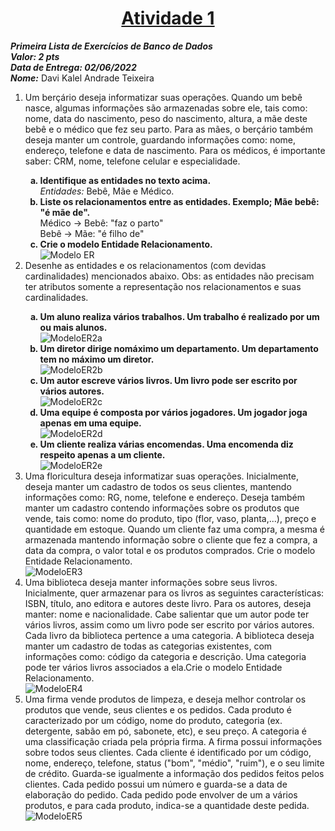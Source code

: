 <h1 align="center"><u> Atividade 1 </u></h1>

***Primeira Lista de Exercícios de Banco de Dados***\
***Valor: 2 pts***\
***Data de Entrega: 02/06/2022***\
***Nome:*** Davi Kalel Andrade Teixeira 

<ol>
    <li>Um berçário deseja informatizar suas operações. Quando um bebê nasce, algumas informações são armazenadas sobre ele, tais como: nome, data do nascimento, peso do nascimento, altura, a mãe deste bebê e o médico que fez seu parto. Para as mães, o berçário também deseja manter um controle, guardando informações como: nome, endereço, telefone e data de nascimento. Para os médicos, é importante saber: CRM, nome, telefone celular e especialidade.
    </li>
    <ol type="a">
        <b><li>
            Identifique as entidades no texto acima.
        </li></b>
        <i>Entidades:</i> Bebê, Mãe e Médico. <br>
        <b><li>
            Liste os relacionamentos entre as entidades. Exemplo; Mãe bebê: "é mãe de".
        </li></b>
        Médico -> Bebê: "faz o parto" <br>Bebê -> Mãe: "é filho de"
        <b><li>
            Crie o modelo Entidade Relacionamento.
        </li></b>
        <img alt="Modelo ER" src="ModeloER1.png"></img>
    </ol>
    <li>
        Desenhe as entidades e os relacionamentos (com devidas cardinalidades) mencionados abaixo. Obs: as entidades não precisam ter atributos somente a representação nos relacionamentos e suas cardinalidades.
    </li>
    <ol type="a">
        <b><li>
            Um aluno realiza vários trabalhos. Um trabalho é realizado por um ou mais alunos.
        </li></b>
        <img alt="ModeloER2a" src="Images/ModeloER2a.png">
        <b><li>
            Um diretor dirige nomáximo um departamento. Um departamento tem no máximo um diretor.
        </li></b>
        <img alt="ModeloER2b" src="Images/ModeloER2b.png">
        <b><li>
            Um  autor escreve vários livros. Um livro pode ser escrito por vários autores.
        </li></b>
        <img alt="ModeloER2c" src="Images/ModeloER2c.png">
        <b><li>
        Uma equipe é composta por vários jogadores. Um jogador joga apenas em uma equipe.
        </li></b>
        <img alt="ModeloER2d" src="Images/ModeloER2d.png">
        <b><li>
        Um cliente realiza várias encomendas. Uma encomenda diz respeito apenas a um cliente.
        </li></b>
        <img alt="ModeloER2e" src="Images/ModeloER2e.png">
    </ol>
    <li>Uma floricultura deseja informatizar suas operações. Inicialmente, deseja manter um cadastro de todos os seus clientes, mantendo informações como: RG, nome, telefone e endereço. Deseja também manter um cadastro contendo informações sobre os produtos que vende, tais como: nome do produto, tipo (flor, vaso, planta,...), preço e quantidade em estoque. Quando um cliente faz uma compra, a mesma é armazenada mantendo informação sobre o cliente que fez a compra, a data da compra, o valor total e os produtos comprados. Crie o modelo Entidade Relacionamento.</li>
    <img alt="ModeloER3" src="Images/ModeloER3.png">
    <li>
        Uma biblioteca deseja manter informações sobre seus livros. Inicialmente, quer armazenar para os livros as seguintes características: ISBN, título, ano editora e autores deste livro. Para os autores, deseja manter: nome e nacionalidade. Cabe salientar que um autor pode ter vários livros, assim como um livro pode ser escrito por vários autores. Cada livro da biblioteca pertence a uma categoria. A biblioteca deseja manter um cadastro de todas as categorias existentes, com informações como: código da categoria e descrição. Uma categoria pode ter vários livros associados a ela.Crie o modelo Entidade Relacionamento.
    </li>
    <img alt="ModeloER4" src="Images/ModeloER4.png">
    <li>
        Uma firma vende produtos de limpeza, e deseja melhor controlar os produtos que vende, seus clientes e os pedidos. Cada produto é caracterizado por um código, nome do produto, categoria (ex. detergente, sabão em pó, sabonete, etc), e seu preço. A categoria é uma classificação criada pela própria firma. A firma possui informações sobre todos seus clientes. Cada cliente é identificado por um código, nome, endereço, telefone, status ("bom", "médio", "ruim"), e o seu limite de crédito. Guarda-se igualmente a informação dos pedidos feitos pelos clientes. Cada pedido possui um número e guarda-se a data de elaboração do pedido. Cada pedido pode envolver de um a vários produtos, e para cada produto, indica-se a quantidade deste pedida.
    </li>
    <img alt="ModeloER5" src="Images/ModeloER5.png">
</ol>



